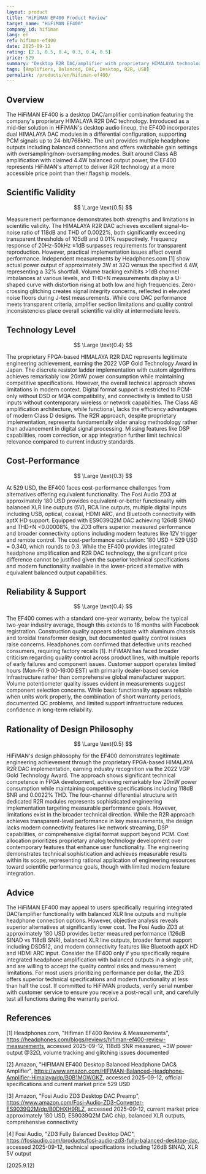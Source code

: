 ```yaml
---
layout: product
title: "HiFiMAN EF400 Product Review"
target_name: "HiFiMAN EF400"
company_id: hifiman
lang: en
ref: hifiman-ef400
date: 2025-09-12
rating: [2.1, 0.5, 0.4, 0.3, 0.4, 0.5]
price: 529
summary: "Desktop R2R DAC/amplifier with proprietary HIMALAYA technology, offering balanced outputs and multiple gain settings, but hampered by measurement inconsistencies and quality control issues."
tags: [Amplifiers, Balanced, DAC, Desktop, R2R, USB]
permalink: /products/en/hifiman-ef400/
---
```

## Overview

The HiFiMAN EF400 is a desktop DAC/amplifier combination featuring the company's proprietary HIMALAYA R2R DAC technology. Introduced as a mid-tier solution in HiFiMAN's desktop audio lineup, the EF400 incorporates dual HIMALAYA DAC modules in a differential configuration, supporting PCM signals up to 24-bit/768kHz. The unit provides multiple headphone outputs including balanced connections and offers switchable gain settings with oversampling/non-oversampling modes. Built around Class AB amplification with claimed 4.4W balanced output power, the EF400 represents HiFiMAN's attempt to deliver R2R technology at a more accessible price point than their flagship models.

## Scientific Validity

$$ \Large \text{0.5} $$

Measurement performance demonstrates both strengths and limitations in scientific validity. The HIMALAYA R2R DAC achieves excellent signal-to-noise ratio of 118dB and THD of 0.0022%, both significantly exceeding transparent thresholds of 105dB and 0.01% respectively. Frequency response of 20Hz-50kHz ±1dB surpasses requirements for transparent reproduction. However, practical implementation issues affect overall performance. Independent measurements by Headphones.com [1] show actual power output of approximately 3W at 32Ω versus the specified 4.4W, representing a 32% shortfall. Volume tracking exhibits >1dB channel imbalances at various levels, and THD+N measurements display a U-shaped curve with distortion rising at both low and high frequencies. Zero-crossing glitching creates signal integrity concerns, reflected in elevated noise floors during J-test measurements. While core DAC performance meets transparent criteria, amplifier section limitations and quality control inconsistencies place overall scientific validity at intermediate levels.

## Technology Level

$$ \Large \text{0.4} $$

The proprietary FPGA-based HIMALAYA R2R DAC represents legitimate engineering achievement, earning the 2022 VGP Gold Technology Award in Japan. The discrete resistor ladder implementation with custom algorithms achieves remarkably low 20mW power consumption while maintaining competitive specifications. However, the overall technical approach shows limitations in modern context. Digital format support is restricted to PCM-only without DSD or MQA compatibility, and connectivity is limited to USB inputs without contemporary wireless or network capabilities. The Class AB amplification architecture, while functional, lacks the efficiency advantages of modern Class D designs. The R2R approach, despite proprietary implementation, represents fundamentally older analog methodology rather than advancement in digital signal processing. Missing features like DSP capabilities, room correction, or app integration further limit technical relevance compared to current industry standards.

## Cost-Performance

$$ \Large \text{0.3} $$

At 529 USD, the EF400 faces cost-performance challenges from alternatives offering equivalent functionality. The Fosi Audio ZD3 at approximately 180 USD provides equivalent-or-better functionality with balanced XLR line outputs (5V), RCA line outputs, multiple digital inputs including USB, optical, coaxial, HDMI ARC, and Bluetooth connectivity with aptX HD support. Equipped with ES9039Q2M DAC achieving 126dB SINAD and THD+N <0.00008%, the ZD3 offers superior measured performance and broader connectivity options including modern features like 12V trigger and remote control. The cost-performance calculation: 180 USD ÷ 529 USD = 0.340, which rounds to 0.3. While the EF400 provides integrated headphone amplification and R2R DAC technology, the significant price difference cannot be justified given the superior technical specifications and modern functionality available in the lower-priced alternative with equivalent balanced output capabilities.

## Reliability & Support

$$ \Large \text{0.4} $$

The EF400 comes with a standard one-year warranty, below the typical two-year industry average, though this extends to 18 months with Facebook registration. Construction quality appears adequate with aluminum chassis and toroidal transformer design, but documented quality control issues raise concerns. Headphones.com confirmed that defective units reached consumers, requiring factory recalls [1]. HiFiMAN has faced broader criticism regarding quality control across product lines, with multiple reports of early failures and component issues. Customer support operates limited hours (Mon-Fri 9:00-16:00 EST) with primarily dealer-based service infrastructure rather than comprehensive global manufacturer support. Volume potentiometer quality issues evident in measurements suggest component selection concerns. While basic functionality appears reliable when units work properly, the combination of short warranty periods, documented QC problems, and limited support infrastructure reduces confidence in long-term reliability.

## Rationality of Design Philosophy

$$ \Large \text{0.5} $$

HiFiMAN's design philosophy for the EF400 demonstrates legitimate engineering achievement through the proprietary FPGA-based HIMALAYA R2R DAC implementation, earning industry recognition via the 2022 VGP Gold Technology Award. The approach shows significant technical competence in FPGA development, achieving remarkably low 20mW power consumption while maintaining competitive specifications including 118dB SNR and 0.0022% THD. The four-channel differential structure with dedicated R2R modules represents sophisticated engineering implementation targeting measurable performance goals. However, limitations exist in the broader technical direction. While the R2R approach achieves transparent-level performance in key measurements, the design lacks modern connectivity features like network streaming, DSP capabilities, or comprehensive digital format support beyond PCM. Cost allocation prioritizes proprietary analog technology development over contemporary features that enhance user functionality. The engineering demonstrates technical sophistication and achieves measurable results within its scope, representing rational application of engineering resources toward scientific performance goals, though with limited modern feature integration.

## Advice

The HiFiMAN EF400 may appeal to users specifically requiring integrated DAC/amplifier functionality with balanced XLR line outputs and multiple headphone connection options. However, objective analysis reveals superior alternatives at significantly lower cost. The Fosi Audio ZD3 at approximately 180 USD provides better measured performance (126dB SINAD vs 118dB SNR), balanced XLR line outputs, broader format support including DSD512, and modern connectivity features like Bluetooth aptX HD and HDMI ARC input. Consider the EF400 only if you specifically require integrated headphone amplification with balanced outputs in a single unit, and are willing to accept the quality control risks and measurement limitations. For most users prioritizing performance per dollar, the ZD3 offers superior technical specifications and modern functionality at less than half the cost. If committed to HiFiMAN products, verify serial number with customer service to ensure you receive a post-recall unit, and carefully test all functions during the warranty period.

## References

[1] Headphones.com, "Hifiman EF400 Review & Measurements", https://headphones.com/blogs/reviews/hifiman-ef400-review-measurements, accessed 2025-09-12, 118dB SNR measured, ~3W power output @32Ω, volume tracking and glitching issues documented

[2] Amazon, "HIFIMAN EF400 Desktop Balanced Headphone DAC& Amplifier", https://www.amazon.com/HIFIMAN-Balanced-Headphone-Amplifier-Himalaya/dp/B0B1MGWGKZ, accessed 2025-09-12, official specifications and current market price 529 USD

[3] Amazon, "Fosi Audio ZD3 Desktop DAC Preamp", https://www.amazon.com/Fosi-Audio-ZD3-Converter-ES9039Q2M/dp/B0DHXH9RLZ, accessed 2025-09-12, current market price approximately 180 USD, ES9039Q2M DAC chip, balanced XLR outputs, comprehensive connectivity

[4] Fosi Audio, "ZD3 Fully Balanced Desktop DAC", https://fosiaudio.com/products/fosi-audio-zd3-fully-balanced-desktop-dac, accessed 2025-09-12, technical specifications including 126dB SINAD, XLR 5V output

(2025.9.12)